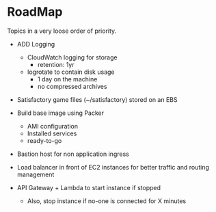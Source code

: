 # RoadMap

Topics in a very loose order of priority.

- ADD Logging
  - CloudWatch logging for storage
    - retention: 1yr
  - logrotate to contain disk usage
    - 1 day on the machine
    - no compressed archives

- Satisfactory game files (~/satisfactory) stored on an EBS

- Build base image using Packer
  - AMI configuration
  - Installed services
  - ready-to-go

- Bastion host for non application ingress

- Load balancer in front of EC2 instances for better traffic and routing management

- API Gateway + Lambda to start instance if stopped
  - Also, stop instance if no-one is connected for X minutes
